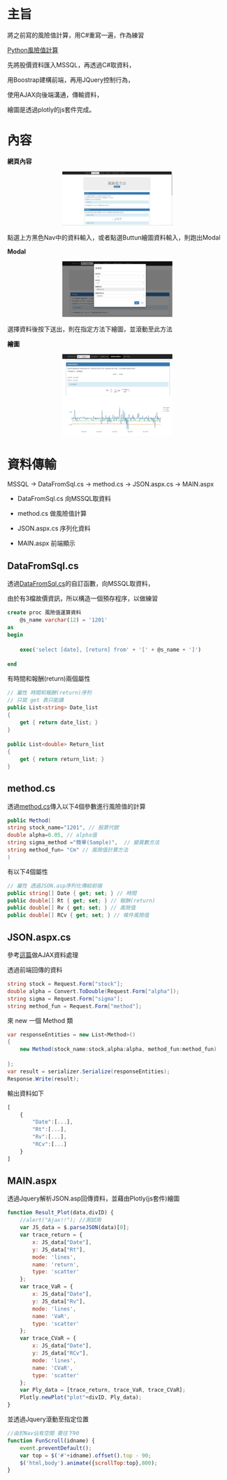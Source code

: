 

# 主旨

將之前寫的風險值計算，用C#重寫一遍，作為練習

[Python風險值計算](https://nbviewer.jupyter.org/github/ZhongIan/RE_Project/blob/master/%E9%A2%A8%E9%9A%AA%E5%80%BC/F_RE.ipynb)


先將股價資料匯入MSSQL，再透過C#取資料，

用Boostrap建構前端，再用JQuery控制行為，

使用AJAX向後端溝通，傳輸資料，

繪圖是透過plotly的js套件完成。

# 內容

**網頁內容**

<div align=center><img width="50%" height="50%" src="./ASP01.jpg"/></div>

點選上方黑色Nav中的資料輸入，或者點選Buttun繪圖資料輸入，則跑出Modal

**Modal**

<div align=center><img width="50%" height="50%" src="./ASP02.jpg"/></div>

選擇資料後按下送出，則在指定方法下繪圖，並滾動至此方法

**繪圖**

<div align=center><img width="50%" height="50%" src="./ASP03.jpg"/></div>

# 資料傳輸

MSSQL -> DataFromSql.cs -> method.cs -> JSON.aspx.cs -> MAIN.aspx

* DataFromSql.cs 向MSSQL取資料

* method.cs 做風險值計算

* JSON.aspx.cs 序列化資料

*  MAIN.aspx 前端顯示

## DataFromSql.cs

透過[DataFromSql.cs](./App_Code\/DataFromSql.cs)的自訂函數，向MSSQL取資料，

由於有3檔故價資訊，所以構造一個預存程序，以做練習

```sql
create proc 風險值運算資料
    @s_name varchar(12) = '1201'
as
begin

    exec('select [date], [return] from' + '[' + @s_name + ']')

end
```

有時間和報酬(return)兩個屬性

```C#
// 屬性 時間和報酬(return)序列
// 只寫 get 表只能讀
public List<string> Date_list
{
    get { return date_list; }
}

public List<double> Return_list
{
    get { return return_list; }
}
```

## method.cs

透過[method.cs](./App_Code\/method.cs)傳入以下4個參數進行風險值的計算

```C#
public Method(
string stock_name="1201", // 股票代號
double alpha=0.05, // alpha值
string sigma_method ="簡單(Sample)",  // 變異數方法
string method_fun= "Cm" // 風險值計算方法
)
```

有以下4個屬性

```C#
// 屬性 透過JSON.asp序列化傳給前端
public string[] Date { get; set; } // 時間
public double[] Rt { get; set; } // 報酬(return)
public double[] Rv { get; set; } // 風險值
public double[] RCv { get; set; } // 條件風險值
```

## JSON.aspx.cs

參考[這篇](https://dotblogs.com.tw/hatelove/2011/11/22/jquery-ajax-aspx-json)做AJAX資料處理

透過前端回傳的資料

```C#
string stock = Request.Form["stock"];
double alpha = Convert.ToDouble(Request.Form["alpha"]);
string sigma = Request.Form["sigma"];
string method_fun = Request.Form["method"];
```

來 new 一個 Method 類

```C#
var responseEntities = new List<Method>()
{
    new Method(stock_name:stock,alpha:alpha, method_fun:method_fun)
        
};
var result = serializer.Serialize(responseEntities);
Response.Write(result);
```

輸出資料如下

```js
[
    {
        "Date":[...],
        "Rt":[...],
        "Rv":[...],
        "RCv":[...]
    }
]
```

## MAIN.aspx

透過Jquery解析JSON.asp回傳資料，並藉由Plotly(js套件)繪圖

```js
function Result_Plot(data,divID) {
    //alert("Ajax!!"); //測試用
    var JS_data = $.parseJSON(data)[0];
    var trace_return = {
        x: JS_data["Date"],
        y: JS_data["Rt"],
        mode: 'lines',
        name: 'return',
        type: 'scatter'
    };
    var trace_VaR = {
        x: JS_data["Date"],
        y: JS_data["Rv"],
        mode: 'lines',
        name: 'VaR',
        type: 'scatter'
    };
    var trace_CVaR = {
        x: JS_data["Date"],
        y: JS_data["RCv"],
        mode: 'lines',
        name: 'CVaR',
        type: 'scatter'
    };
    var Ply_data = [trace_return, trace_VaR, trace_CVaR];
    Plotly.newPlot("plot"+divID, Ply_data);
}
```

並透過Jquery滾動至指定位置

```js
//由於Nav佔有空間 需往下90
function FunScroll(idname) {
    event.preventDefault();
    var top = $('#'+idname).offset().top - 90;
    $('html,body').animate({scrollTop:top},800);
}
```